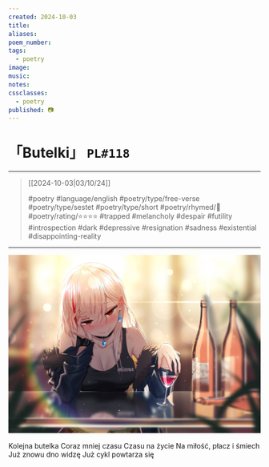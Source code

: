 ```yaml
---
created: 2024-10-03
title:
aliases:
poem_number:
tags:
  - poetry
image:
music:
notes:
cssclasses:
  - poetry
published: 📷
---
```

# 「Butelki」 `PL#118`

---

> [[2024-10-03|03/10/24]]
> 
> #poetry 
> #language/english 
> #poetry/type/free-verse #poetry/type/sestet #poetry/type/short 
> #poetry/rhymed/🔴 
> #poetry/rating/⭐⭐⭐⭐ 
> #trapped #melancholy #despair #futility #introspection #dark #depressive #resignation #sadness #existential #disappointing-reality 

---

![poem-butelki](../!art/poem-butelki.jpg)


Kolejna butelka
Coraz mniej czasu
Czasu na życie
Na miłość, płacz i śmiech
Już znowu dno widzę
Już cykl powtarza się